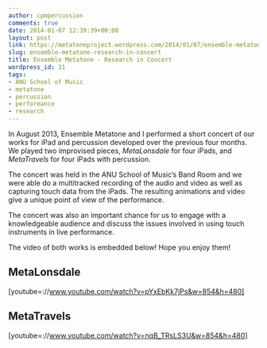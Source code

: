```yaml
---
author: cpmpercussion
comments: true
date: 2014-01-07 12:39:39+00:00
layout: post
link: https://metatoneproject.wordpress.com/2014/01/07/ensemble-metatone-research-in-concert/
slug: ensemble-metatone-research-in-concert
title: Ensemble Metatone - Research in Concert
wordpress_id: 31
tags:
- ANU School of Music
- metatone
- percussion
- performance
- research
---
```


In August 2013, Ensemble Metatone and I performed a short concert of our works for iPad and percussion developed over the previous four months. We played two improvised pieces, _MetaLonsdale_ for four iPads, and _MetaTravels_ for four iPads with percussion.

The concert was held in the ANU School of Music’s Band Room and we were able do a multitracked recording of the audio and video as well as capturing touch data from the iPads. The resulting animations and video give a unique point of view of the performance.

The concert was also an important chance for us to engage with a knowledgeable audience and discuss the issues involved in using touch instruments in live performance.

The video of both works is embedded below! Hope you enjoy them!

## MetaLonsdale


 
   [youtube=://www.youtube.com/watch?v=pYxEbKk7jPs&w=854&h=480]
 


## MetaTravels


 
   [youtube=://www.youtube.com/watch?v=nqB_TRsLS3U&w=854&h=480]
